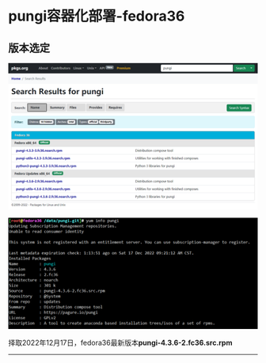 # pungi容器化部署-fedora36


## 版本选定

![20221217_103441_59](image/20221217_103441_59.png)

![20221217_103514_96](image/20221217_103514_96.png)

择取2022年12月17日，fedora36最新版本**pungi-4.3.6-2.fc36.src.rpm**














---
